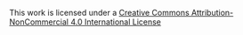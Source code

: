 This work is licensed under a [Creative Commons Attribution-NonCommercial 4.0 International License](https://creativecommons.org/licenses/by-nc/4.0/)

